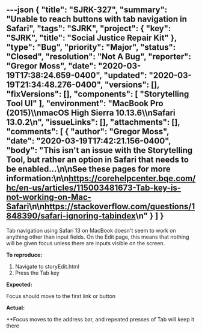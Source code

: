 ---json
{
  "title": "SJRK-327",
  "summary": "Unable to reach buttons with tab navigation in Safari",
  "tags": "SJRK",
  "project": {
    "key": "SJRK",
    "title": "Social Justice Repair Kit"
  },
  "type": "Bug",
  "priority": "Major",
  "status": "Closed",
  "resolution": "Not A Bug",
  "reporter": "Gregor Moss",
  "date": "2020-03-19T17:38:24.659-0400",
  "updated": "2020-03-19T21:34:48.276-0400",
  "versions": [],
  "fixVersions": [],
  "components": [
    "Storytelling Tool UI"
  ],
  "environment": "MacBook Pro (2015)\\\nmacOS High Sierra 10.13.6\\\nSafari 13.0.2\n",
  "issueLinks": [],
  "attachments": [],
  "comments": [
    {
      "author": "Gregor Moss",
      "date": "2020-03-19T17:42:21.156-0400",
      "body": "This isn't an issue with the Storytelling Tool, but rather an option in Safari that needs to be enabled...\n\nSee these pages for more information:\n\n<https://corehelpcenter.bqe.com/hc/en-us/articles/115003481673-Tab-key-is-not-working-on-Mac-Safari>\n\n<https://stackoverflow.com/questions/1848390/safari-ignoring-tabindex>\n"
    }
  ]
}
---
Tab navigation using Safari 13 on MacBook doesn't seem to work on anything other than input fields. On the Edit page, this means that nothing will be given focus unless there are inputs visible on the screen.

**To reproduce:**

1. Navigate to storyEdit.html
2. Press the Tab key

**Expected:**

Focus should move to the first link or button

**Actual:**

\*\*Focus moves to the address bar, and repeated presses of Tab will keep it there

        